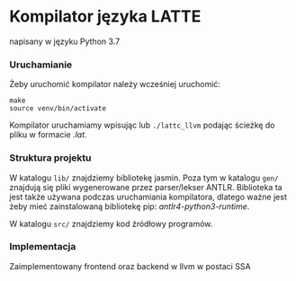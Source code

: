 # Kompilator języka LATTE
napisany w języku Python 3.7

### Uruchamianie
Żeby uruchomić kompilator należy wcześniej uruchomić:
```
make
source venv/bin/activate
```
Kompilator uruchamiamy wpisując lub `./lattc_llvm` podając ścieżkę do pliku w formacie _.lat_.


### Struktura projektu
W katalogu `lib/` znajdziemy bibliotekę jasmin. Poza tym w katalogu `gen/` znajdują się pliki wygenerowane przez parser/lekser ANTLR. Biblioteka ta jest także używana podczas uruchamiania kompilatora, dlatego ważne jest żeby mieć zainstalowaną bibliotekę pip: _antlr4-python3-runtime_.

W katalogu `src/` znajdziemy kod źródłowy programów.


### Implementacja
Zaimplementowany frontend oraz backend w llvm w postaci SSA